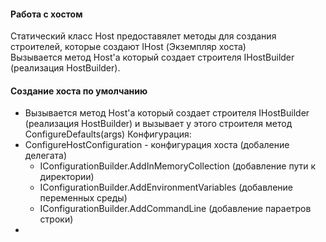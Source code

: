 #### Работа с хостом
Статический класс Host предоставялет методы для создания строителей, которые создают IHost (Экземпляр хоста)  
Вызывается метод Host'а который создает строителя IHostBuilder (реализация HostBuilder).  

#### Создание хоста по умолчанию
  - Вызывается метод Host'а который создает строителя IHostBuilder (реализация HostBuilder) и вызывает у этого строителя метод ConfigureDefaults(args)
Конфигурация:
  - ConfigureHostConfiguration - конфигурация хоста (добаление делегата)
    - IConfigurationBuilder.AddInMemoryCollection (добавление пути к директории)
    - IConfigurationBuilder.AddEnvironmentVariables (добавление переменных среды)
    - IConfigurationBuilder.AddCommandLine (добавление параетров строки)
  - 
